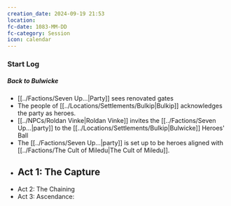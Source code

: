 ```yaml
---
creation_date: 2024-09-19 21:53
location: 
fc-date: 1083-MM-DD
fc-category: Session
icon: calendar
---
```

### Start Log
##### Back to Bulwicke
- [[../Factions/Seven Up...|Party]] sees renovated gates
- The people of [[../Locations/Settlements/Bulkip|Bulkip]] acknowledges the party as heroes.
- [[../NPCs/Roldan Vinke|Roldan Vinke]] invites the [[../Factions/Seven Up...|party]] to the [[../Locations/Settlements/Bulkip|Bulwicke]] Heroes' Ball
- The [[../Factions/Seven Up...|party]] is set up to be heroes aligned with [[../Factions/The Cult of Miledu|The Cult of Miledu]].
- Act 1: The Capture
	- 
- Act 2: The Chaining
- Act 3: Ascendance: